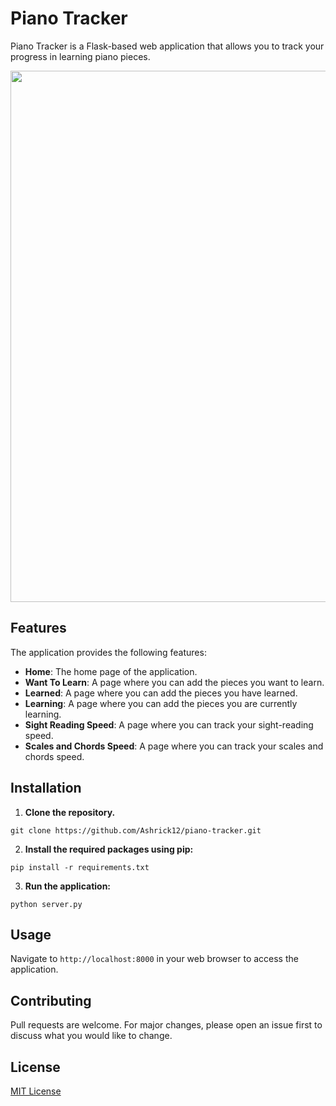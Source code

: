 # Piano Tracker
Piano Tracker is a Flask-based web application that allows you to track your progress in learning piano pieces.

<img src="https://i.imgur.com/dakqLLV.png" width="850">

## Features

The application provides the following features:

- **Home**: The home page of the application.
- **Want To Learn**: A page where you can add the pieces you want to learn.
- **Learned**: A page where you can add the pieces you have learned.
- **Learning**: A page where you can add the pieces you are currently learning.
- **Sight Reading Speed**: A page where you can track your sight-reading speed.
- **Scales and Chords Speed**: A page where you can track your scales and chords speed.

## Installation

1. **Clone the repository.**
```
git clone https://github.com/Ashrick12/piano-tracker.git
```
2. **Install the required packages using pip:**
```
pip install -r requirements.txt
```
3. **Run the application:**
```
python server.py
```

## Usage

Navigate to `http://localhost:8000` in your web browser to access the application.

## Contributing

Pull requests are welcome. For major changes, please open an issue first to discuss what you would like to change.

## License

[MIT License](LICENSE)

